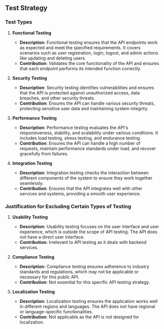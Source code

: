 ## Test Strategy

### Test Types

1. **Functional Testing**
   - **Description**: Functional testing ensures that the API endpoints work as expected and meet the specified requirements. It covers scenarios such as user registration, login, logout, and admin actions like updating and deleting users.
   - **Contribution**: Validates the core functionality of the API and ensures that each endpoint performs its intended function correctly.

2. **Security Testing**
   - **Description**: Security testing identifies vulnerabilities and ensures that the API is protected against unauthorized access, data breaches, and other security threats.
   - **Contribution**: Ensures the API can handle various security threats, protecting sensitive user data and maintaining system integrity.

3. **Performance Testing**
   - **Description**: Performance testing evaluates the API's responsiveness, stability, and scalability under various conditions. It includes load testing, stress testing, and endurance testing.
   - **Contribution**: Ensures the API can handle a high number of requests, maintain performance standards under load, and recover gracefully from failures.

4. **Integration Testing**
   - **Description**: Integration testing checks the interaction between different components of the system to ensure they work together seamlessly.
   - **Contribution**: Ensures that the API integrates well with other services and systems, providing a smooth user experience.

### Justification for Excluding Certain Types of Testing

1. **Usability Testing**
   - **Description**: Usability testing focuses on the user interface and user experience, which is outside the scope of API testing. The API does not have a direct user interface.
   - **Contribution**: Irrelevant to API testing as it deals with backend services.

2. **Compliance Testing**
   - **Description**: Compliance testing ensures adherence to industry standards and regulations, which may not be applicable or necessary for this public API.
   - **Contribution**: Not essential for this specific API testing strategy.

3. **Localization Testing**
   - **Description**: Localization testing ensures the application works well in different regions and languages. The API does not have regional or language-specific functionalities.
   - **Contribution**: Not applicable as the API is not designed for localization.

